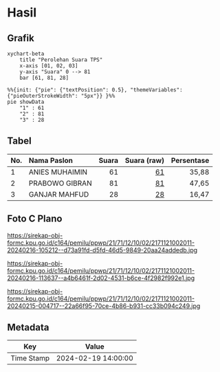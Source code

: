 # Hasil

## Grafik

```mermaid
xychart-beta
    title "Perolehan Suara TPS"
    x-axis [01, 02, 03]
    y-axis "Suara" 0 --> 81
    bar [61, 81, 28]
```

```mermaid
%%{init: {"pie": {"textPosition": 0.5}, "themeVariables": {"pieOuterStrokeWidth": "5px"}} }%%
pie showData
    "1" : 61
    "2" : 81
    "3" : 28
```

## Tabel

| No. | Nama Paslon    | Suara | Suara (raw) | Persentase |
|:--- |:-------------- | -----:| -----------:| ----------:|
| 1   | ANIES MUHAIMIN | 61    | [61][p-1]   | 35,88      |
| 2   | PRABOWO GIBRAN | 81    | [81][p-2]   | 47,65      |
| 3   | GANJAR MAHFUD  | 28    | [28][p-3]   | 16,47      |


[p-1]: https://github.com/gigit-pemilu/pemilu-2024-21-kepulauan-riau/blob/main/pilpres/hitung-suara/sub/21-kepulauan-riau/sub/71-kota-batam/sub/12-batu-aji/sub/1002-buliang/sub/011-tps/sub/paslon-1.txt
[p-2]: https://github.com/gigit-pemilu/pemilu-2024-21-kepulauan-riau/blob/main/pilpres/hitung-suara/sub/21-kepulauan-riau/sub/71-kota-batam/sub/12-batu-aji/sub/1002-buliang/sub/011-tps/sub/paslon-2.txt
[p-3]: https://github.com/gigit-pemilu/pemilu-2024-21-kepulauan-riau/blob/main/pilpres/hitung-suara/sub/21-kepulauan-riau/sub/71-kota-batam/sub/12-batu-aji/sub/1002-buliang/sub/011-tps/sub/paslon-3.txt

## Foto C Plano

https://sirekap-obj-formc.kpu.go.id/c164/pemilu/ppwp/21/71/12/10/02/2171121002011-20240216-105212--d73a91fd-d5fd-46d5-9849-20aa24addedb.jpg

https://sirekap-obj-formc.kpu.go.id/c164/pemilu/ppwp/21/71/12/10/02/2171121002011-20240216-113637--a4b6461f-2d02-4531-b6ce-4f2982f992e1.jpg

https://sirekap-obj-formc.kpu.go.id/c164/pemilu/ppwp/21/71/12/10/02/2171121002011-20240215-004717--22a66f95-70ce-4b86-b931-cc33b094c249.jpg


## Metadata

| Key        | Value               |
| ---------- | ------------------- |
| Time Stamp | 2024-02-19 14:00:00 |



